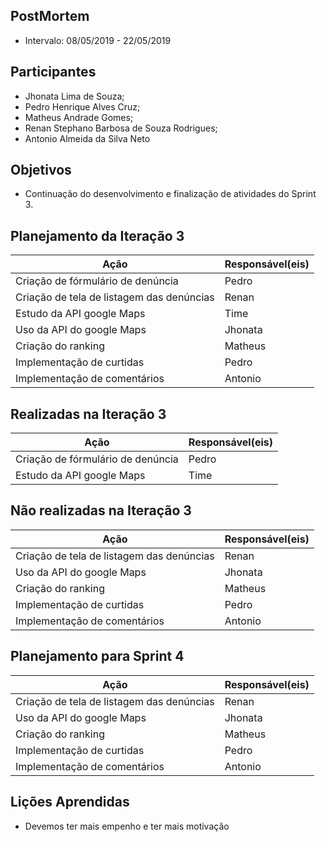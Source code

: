 ## PostMortem
* Intervalo: 08/05/2019 - 22/05/2019
## Participantes
  * Jhonata Lima de Souza;
  * Pedro Henrique Alves Cruz;
  * Matheus Andrade Gomes;
  * Renan Stephano Barbosa de Souza Rodrigues;
  * Antonio Almeida da Silva Neto

## Objetivos
* Continuação do desenvolvimento e finalização de atividades do Sprint 3.
## Planejamento da Iteração 3
| Ação | Responsável(eis) |
|----------|----------|
| Criação de fórmulário de denúncia | Pedro |
| Criação de tela de listagem das denúncias | Renan |
| Estudo da API google Maps| Time |
| Uso da API do google Maps | Jhonata |
| Criação do ranking | Matheus |
| Implementação de curtidas | Pedro |
| Implementação de comentários | Antonio |
## Realizadas na Iteração 3
| Ação | Responsável(eis) |
|----------|----------|
| Criação de fórmulário de denúncia | Pedro |
| Estudo da API google Maps| Time |
## Não realizadas na Iteração 3
| Ação | Responsável(eis) |
|----------|----------|
| Criação de tela de listagem das denúncias | Renan |
| Uso da API do google Maps | Jhonata |
| Criação do ranking | Matheus |
| Implementação de curtidas | Pedro |
| Implementação de comentários | Antonio |
## Planejamento para Sprint 4
| Ação | Responsável(eis) |
|----------|----------|
| Criação de tela de listagem das denúncias | Renan |
| Uso da API do google Maps | Jhonata |
| Criação do ranking | Matheus |
| Implementação de curtidas | Pedro |
| Implementação de comentários | Antonio |
## Lições Aprendidas
* Devemos ter mais empenho e ter mais motivação
